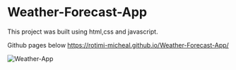 # Weather-Forecast-App

This project was built using html,css and javascript.

Github pages below
https://rotimi-micheal.github.io/Weather-Forecast-App/

![Weather-App](https://user-images.githubusercontent.com/110861332/183528399-937079f1-fb2a-44f8-af39-a477c0988194.png)
